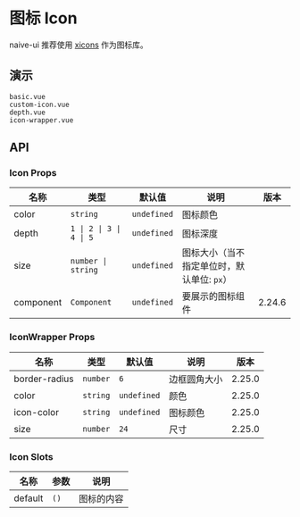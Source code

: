 # 图标 Icon

naive-ui 推荐使用 [xicons](https://xicons.org) 作为图标库。

## 演示

```demo
basic.vue
custom-icon.vue
depth.vue
icon-wrapper.vue
```

## API

### Icon Props

| 名称 | 类型 | 默认值 | 说明 | 版本 |
| --- | --- | --- | --- | --- |
| color | `string` | `undefined` | 图标颜色 |
| depth | `1 \| 2 \| 3 \| 4 \| 5` | `undefined` | 图标深度 |
| size | `number \| string` | `undefined` | 图标大小（当不指定单位时，默认单位: `px`） |
| component | `Component` | `undefined` | 要展示的图标组件 | 2.24.6 |

### IconWrapper Props

| 名称          | 类型     | 默认值      | 说明         | 版本   |
| ------------- | -------- | ----------- | ------------ | ------ |
| border-radius | `number` | `6`         | 边框圆角大小 | 2.25.0 |
| color         | `string` | `undefined` | 颜色         | 2.25.0 |
| icon-color    | `string` | `undefined` | 图标颜色     | 2.25.0 |
| size          | `number` | `24`        | 尺寸         | 2.25.0 |

### Icon Slots

| 名称    | 参数 | 说明       |
| ------- | ---- | ---------- |
| default | `()` | 图标的内容 |
